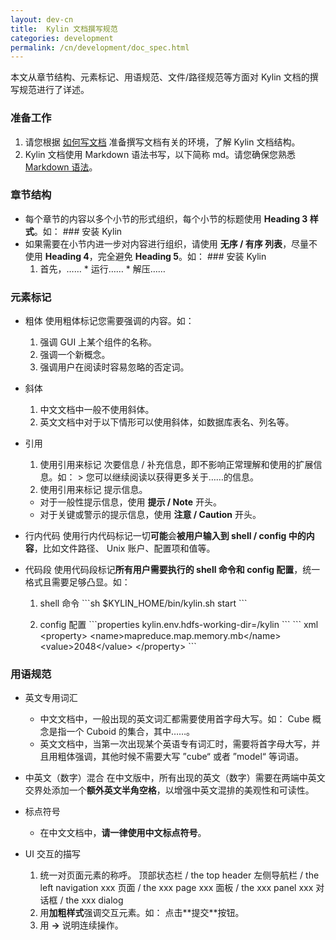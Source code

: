 ```yaml
---
layout: dev-cn
title:  Kylin 文档撰写规范
categories: development
permalink: /cn/development/doc_spec.html
---
```



本文从章节结构、元素标记、用语规范、文件/路径规范等方面对 Kylin 文档的撰写规范进行了详述。

### 准备工作

1. 请您根据 [如何写文档](howto_docs.cn.md) 准备撰写文档有关的环境，了解 Kylin 文档结构。
2. Kylin 文档使用 Markdown 语法书写，以下简称 md。请您确保您熟悉 [Markdown 语法](https://guides.github.com/features/mastering-markdown/)。

### 章节结构

- 每个章节的内容以多个小节的形式组织，每个小节的标题使用 **Heading 3 样式**。如：
	\#\#\# 安装 Kylin
- 如果需要在小节内进一步对内容进行组织，请使用 **无序 / 有序 列表**，尽量不使用 **Heading 4**，完全避免 **Heading 5**。如：
	\### 安装 Kylin
	1. 首先，……
        \* 运行……
        \* 解压……

### 元素标记

- 粗体
  使用粗体标记您需要强调的内容。如：
  1. 强调 GUI 上某个组件的名称。
  2. 强调一个新概念。
  3. 强调用户在阅读时容易忽略的否定词。

- 斜体
  1. 中文文档中一般不使用斜体。
  2. 英文文档中对于以下情形可以使用斜体，如数据库表名、列名等。

- 引用
  1. 使用引用来标记 次要信息 / 补充信息，即不影响正常理解和使用的扩展信息。如：
  	&gt; 您可以继续阅读以获得更多关于……的信息。
  2. 使用引用来标记 提示信息。
  	- 对于一般性提示信息，使用 **提示 / Note** 开头。
  	- 对于关键或警示的提示信息，使用 **注意 / Caution** 开头。

- 行内代码
  使用行内代码标记一切**可能**会**被用户输入到 shell / config 中的内容**，比如文件路径、 Unix 账户、配置项和值等。

- 代码段
  使用代码段标记**所有用户需要执行的 shell 命令和 config 配置**，统一格式且需要足够凸显。如：

  1. shell 命令
  \`\`\`sh
  $KYLIN_HOME/bin/kylin.sh start
  \`\`\`

  2. config 配置
    \`\`\`properties
    kylin.env.hdfs-working-dir=/kylin
    \`\`\`
    \`\`\` xml
    &lt;property&gt;
    &lt;name&gt;mapreduce.map.memory.mb&lt;/name&gt;
    &lt;value>2048&lt;/value&gt;
    &lt;/property&gt;
    \`\`\`


### 用语规范

- 英文专用词汇
  - 中文文档中，一般出现的英文词汇都需要使用首字母大写。如：
  	Cube 概念是指一个 Cuboid 的集合，其中……。
  - 英文文档中，当第一次出现某个英语专有词汇时，需要将首字母大写，并且用粗体强调，其他时候不需要大写 ”cube“ 或者 ”model“ 等词语。

- 中英文（数字）混合
  在中文版中，所有出现的英文（数字）需要在两端中英文交界处添加一个**额外英文半角空格**，以增强中英文混排的美观性和可读性。
- 标点符号
  - 在中文文档中，**请一律使用中文标点符号**。

- UI 交互的描写
  1. 统一对页面元素的称呼。
    顶部状态栏 / the top header
    左侧导航栏 / the left navigation
    xxx 页面 / the xxx page
    xxx 面板 / the xxx panel
    xxx 对话框 / the xxx dialog
  2. 用**加粗样式**强调交互元素。如：
    点击\*\*提交\*\*按钮。
  3. 用 **->** 说明连续操作。